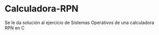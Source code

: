 # Calculadora-RPN
Se le da solución al ejercicio de Sistemas Operativos de una calculadora RPN en C
